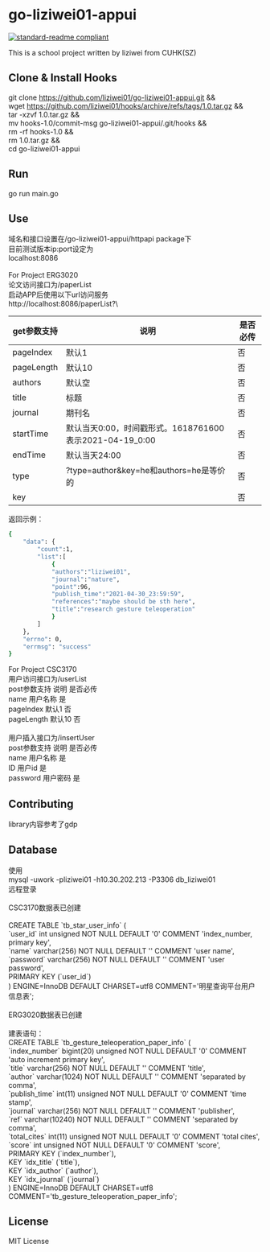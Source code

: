 # go-liziwei01-appui
[![standard-readme compliant](https://img.shields.io/badge/readme%20style-standard-brightgreen.svg?style=flat-square)](https://github.com/RichardLitt/standard-readme)

This is a school project written by liziwei from CUHK(SZ)

## Clone & Install Hooks

git clone https://github.com/liziwei01/go-liziwei01-appui.git &&\
wget https://github.com/liziwei01/hooks/archive/refs/tags/1.0.tar.gz &&\
tar -xzvf 1.0.tar.gz &&\
mv hooks-1.0/commit-msg go-liziwei01-appui/.git/hooks &&\
rm -rf hooks-1.0 &&\
rm 1.0.tar.gz &&\
cd go-liziwei01-appui

## Run

go run main.go

## Use

域名和接口设置在/go-liziwei01-appui/httpapi package下\
目前测试版本ip:port设定为\
localhost:8086\
\
For Project ERG3020\
论文访问接口为/paperList\
启动APP后使用以下url访问服务\
http://localhost:8086/paperList?\

|get参数支持|说明|是否必传|
| --------- | --------- | --------- |
|pageIndex|默认1|否|
|pageLength|默认10|否|
|authors|默认空|否|
|title|标题|否|
|journal|期刊名|否|
|startTime|默认当天0:00，时间戳形式。1618761600表示2021-04-19_0:00|否|
|endTime|默认当天24:00|否|
|type|?type=author&key=he和authors=he是等价的|否|
|key||否|

返回示例：

```bash
{
    "data": {
        "count":1,
        "list":[
            {
            "authors":"liziwei01",
            "journal":"nature",
            "point":96,
            "publish_time":"2021-04-30_23:59:59",
            "references":"maybe should be sth here",
            "title":"research gesture teleoperation"
            }
        ]
    },
    "errno": 0,
    "errmsg": "success"
}
```

For Project CSC3170\
用户访问接口为/userList\
post参数支持     说明      是否必传\
name            用户名称     是\
pageIndex       默认1       否\
pageLength      默认10      否\
\
用户插入接口为/insertUser\
post参数支持     说明      是否必传\
name          用户名称     是\
ID            用户id      是\
password      用户密码     是

## Contributing

library内容参考了gdp

## Database

使用\
mysql -uwork -pliziwei01 -h10.30.202.213 -P3306 db_liziwei01\
远程登录\
\
CSC3170数据表已创建\
\
CREATE TABLE \`tb_star_user_info\` (\
        \`user_id\` int unsigned NOT NULL DEFAULT '0' COMMENT 'index_number, primary key',\
        \`name\` varchar(256) NOT NULL DEFAULT '' COMMENT 'user name',\
        \`password\` varchar(256) NOT NULL DEFAULT '' COMMENT 'user password',\
        PRIMARY KEY (\`user_id\`)\
) ENGINE=InnoDB DEFAULT CHARSET=utf8 COMMENT='明星查询平台用户信息表';\
\
ERG3020数据表已创建\
\
建表语句：\
CREATE TABLE \`tb_gesture_teleoperation_paper_info\` (\
        \`index_number\` bigint(20) unsigned NOT NULL DEFAULT '0' COMMENT 'auto increment primary key',\
        \`title\` varchar(256) NOT NULL DEFAULT '' COMMENT 'title',\
        \`author\` varchar(1024) NOT NULL DEFAULT '' COMMENT 'separated by comma',\
        \`publish_time\` int(11) unsigned NOT NULL DEFAULT '0' COMMENT 'time stamp',\
        \`journal\` varchar(256) NOT NULL DEFAULT '' COMMENT 'publisher',\
        \`ref\` varchar(10240) NOT NULL DEFAULT '' COMMENT 'separated by comma',\
        \`total_cites\` int(11) unsigned NOT NULL DEFAULT '0' COMMENT 'total cites',\
        \`score\` int unsigned NOT NULL DEFAULT '0' COMMENT 'score',\
        PRIMARY KEY (\`index_number\`),\
        KEY \`idx_title\` (\`title\`),\
        KEY \`idx_author\` (\`author\`),\
        KEY \`idx_journal\` (\`journal\`)\
) ENGINE=InnoDB DEFAULT CHARSET=utf8 COMMENT='tb_gesture_teleoperation_paper_info';

## License

MIT License
